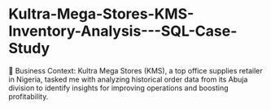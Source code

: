 # Kultra-Mega-Stores-KMS-Inventory-Analysis---SQL-Case-Study
🏢 Business Context: Kultra Mega Stores (KMS), a top office supplies retailer in Nigeria, tasked me with analyzing historical order data from its Abuja division to identify insights for improving operations and boosting profitability.
